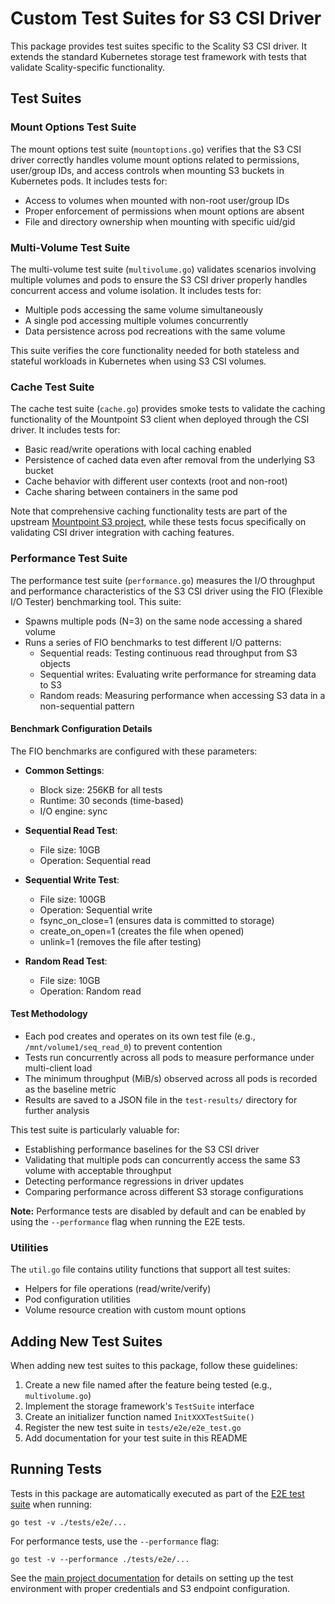 # Custom Test Suites for S3 CSI Driver

This package provides test suites specific to the Scality S3 CSI driver. It extends the standard Kubernetes storage test framework with tests that validate Scality-specific functionality.

## Test Suites

### Mount Options Test Suite

The mount options test suite (`mountoptions.go`) verifies that the S3 CSI driver correctly handles volume mount options related to permissions, user/group IDs, and access controls when mounting S3 buckets in Kubernetes pods. It includes tests for:

- Access to volumes when mounted with non-root user/group IDs
- Proper enforcement of permissions when mount options are absent
- File and directory ownership when mounting with specific uid/gid

### Multi-Volume Test Suite

The multi-volume test suite (`multivolume.go`) validates scenarios involving multiple volumes and pods to ensure the S3 CSI driver properly handles concurrent access and volume isolation. It includes tests for:

- Multiple pods accessing the same volume simultaneously
- A single pod accessing multiple volumes concurrently
- Data persistence across pod recreations with the same volume

This suite verifies the core functionality needed for both stateless and stateful workloads in Kubernetes when using S3 CSI volumes.

### Cache Test Suite

The cache test suite (`cache.go`) provides smoke tests to validate the caching functionality of the Mountpoint S3 client when deployed through the CSI driver. It includes tests for:

- Basic read/write operations with local caching enabled
- Persistence of cached data even after removal from the underlying S3 bucket
- Cache behavior with different user contexts (root and non-root)
- Cache sharing between containers in the same pod

Note that comprehensive caching functionality tests are part of the upstream [Mountpoint S3 project](https://github.com/awslabs/mountpoint-s3), while these tests focus specifically on validating CSI driver integration with caching features.

### Performance Test Suite

The performance test suite (`performance.go`) measures the I/O throughput and performance characteristics of the S3 CSI driver using the FIO (Flexible I/O Tester) benchmarking tool. This suite:

- Spawns multiple pods (N=3) on the same node accessing a shared volume
- Runs a series of FIO benchmarks to test different I/O patterns:
  - Sequential reads: Testing continuous read throughput from S3 objects
  - Sequential writes: Evaluating write performance for streaming data to S3
  - Random reads: Measuring performance when accessing S3 data in a non-sequential pattern

#### Benchmark Configuration Details

The FIO benchmarks are configured with these parameters:

- **Common Settings**:
  - Block size: 256KB for all tests
  - Runtime: 30 seconds (time-based)
  - I/O engine: sync

- **Sequential Read Test**:
  - File size: 10GB
  - Operation: Sequential read

- **Sequential Write Test**:
  - File size: 100GB
  - Operation: Sequential write 
  - fsync_on_close=1 (ensures data is committed to storage)
  - create_on_open=1 (creates the file when opened)
  - unlink=1 (removes the file after testing)

- **Random Read Test**:
  - File size: 10GB
  - Operation: Random read

#### Test Methodology

- Each pod creates and operates on its own test file (e.g., `/mnt/volume1/seq_read_0`) to prevent contention
- Tests run concurrently across all pods to measure performance under multi-client load
- The minimum throughput (MiB/s) observed across all pods is recorded as the baseline metric
- Results are saved to a JSON file in the `test-results/` directory for further analysis

This test suite is particularly valuable for:
- Establishing performance baselines for the S3 CSI driver
- Validating that multiple pods can concurrently access the same S3 volume with acceptable throughput
- Detecting performance regressions in driver updates
- Comparing performance across different S3 storage configurations

**Note:** Performance tests are disabled by default and can be enabled by using the `--performance` flag when running the E2E tests.

### Utilities

The `util.go` file contains utility functions that support all test suites:

- Helpers for file operations (read/write/verify)
- Pod configuration utilities
- Volume resource creation with custom mount options

## Adding New Test Suites

When adding new test suites to this package, follow these guidelines:

1. Create a new file named after the feature being tested (e.g., `multivolume.go`)
2. Implement the storage framework's `TestSuite` interface
3. Create an initializer function named `InitXXXTestSuite()`
4. Register the new test suite in `tests/e2e/e2e_test.go`
5. Add documentation for your test suite in this README

## Running Tests

Tests in this package are automatically executed as part of the [E2E test suite](../e2e_test.go) when running:

```
go test -v ./tests/e2e/...
```

For performance tests, use the `--performance` flag:

```
go test -v --performance ./tests/e2e/...
```

See the [main project documentation](../README.md) for details on setting up the test environment with proper credentials and S3 endpoint configuration.
